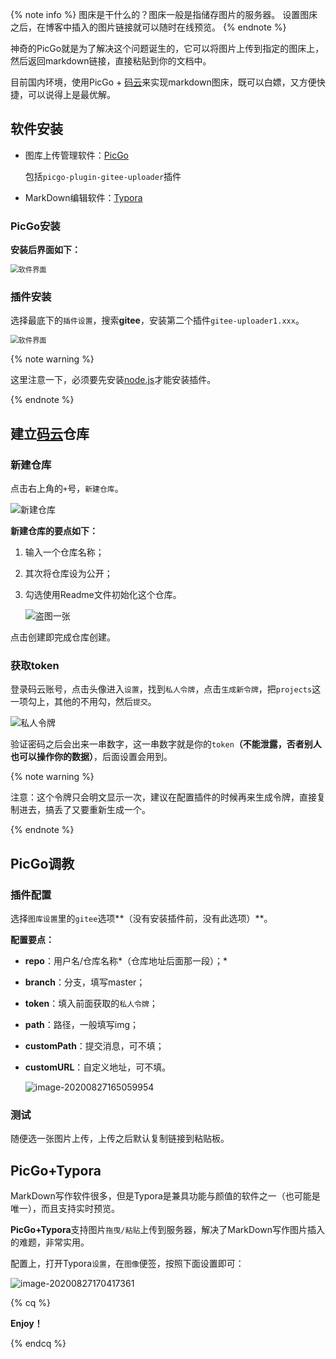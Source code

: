 {% note info %} 
图床是干什么的？图床一般是指储存图片的服务器。
设置图床之后，在博客中插入的图片链接就可以随时在线预览。
{% endnote %}

神奇的PicGo就是为了解决这个问题诞生的，它可以将图片上传到指定的图床上，然后返回markdown链接，直接粘贴到你的文档中。

目前国内环境，使用PicGo +  [码云](https://links.jianshu.com/go?to=https%3A%2F%2Fgitee%2Fcom)来实现markdown图床，既可以白嫖，又方便快捷，可以说得上是最优解。

## 软件安装

- 图库上传管理软件：[PicGo](https://github.com/Molunerfinn/PicGo/releases)

  包括`picgo-plugin-gitee-uploader`插件

- MarkDown编辑软件：[Typora](https://www.typora.io/)

### PicGo安装

**安装后界面如下：**

<img src="https://gitee.com/kzcy/pic/raw/master/img/82714.png" alt="软件界面" style="zoom:80%;" />

### 插件安装
选择最底下的`插件设置`，搜索**gitee**，安装第二个插件`gitee-uploader1.xxx`。

<img src="https://gitee.com/kzcy/pic/raw/master/img/82708.png" alt="软件界面" style="zoom:80%;" />

{% note warning %} 

这里注意一下，必须要先安装[node.js](https://nodejs.org/zh-cn/)才能安装插件。

{% endnote %}


##  建立[码云](https://gitee.com)仓库

### 新建仓库

点击右上角的`+`号，`新建仓库`。

<img src="https://gitee.com/kzcy/pic/raw/master/img/82706.png" alt="新建仓库" style="zoom:100%;" />

**新建仓库的要点如下：**

1. 输入一个仓库名称；

2. 其次将仓库设为公开；

3. 勾选使用Readme文件初始化这个仓库。

   <img src="https://gitee.com/kzcy/pic/raw/master/img/82701.png" alt="盗图一张" style="zoom:100%;" />

点击创建即完成仓库创建。

### 获取token

登录码云账号，点击头像进入`设置`，找到`私人令牌`，点击`生成新令牌`，把`projects`这一项勾上，其他的不用勾，然后`提交`。

<img src="https://gitee.com/kzcy/pic/raw/master/img/82709.png" alt="私人令牌" style="zoom:100%;" />



验证密码之后会出来一串数字，这一串数字就是你的`token`**（不能泄露，否者别人也可以操作你的数据）**，后面设置会用到。

{% note warning %} 

注意：这个令牌只会明文显示一次，建议在配置插件的时候再来生成令牌，直接复制进去，搞丢了又要重新生成一个。

{% endnote %}

## PicGo调教

### 插件配置

选择`图库设置`里的`gitee`选项**（没有安装插件前，没有此选项）**。

**配置要点：**

- **repo**：用户名/仓库名称*（仓库地址后面那一段）；*

- **branch**：分支，填写master；

- **token**：填入前面获取的`私人令牌`；

- **path**：路径，一般填写img；

- **customPath**：提交消息，可不填；

- **customURL**：自定义地址，可不填。

  ![image-20200827165059954](https://gitee.com/kzcy/pic/raw/master/img/image-20200827165059954.png)

### **测试**

随便选一张图片上传，上传之后默认复制链接到粘贴板。

##  PicGo+Typora

MarkDown写作软件很多，但是Typora是兼具功能与颜值的软件之一（也可能是唯一），而且支持实时预览。

**PicGo+Typora**支持图片`拖曳/粘贴`上传到服务器，解决了MarkDown写作图片插入的难题，非常实用。

配置上，打开Typora`设置`，在`图像`便签，按照下面设置即可：

![image-20200827170417361](https://gitee.com/kzcy/pic/raw/master/img/image-20200827170417361.png)

{% cq %}

 **Enjoy！**

{% endcq %}
